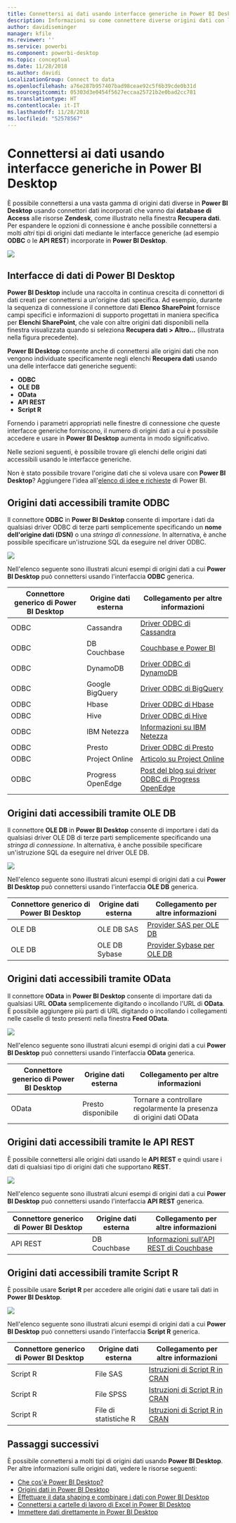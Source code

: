 ```yaml
---
title: Connettersi ai dati usando interfacce generiche in Power BI Desktop
description: Informazioni su come connettere diverse origini dati con le interfacce generiche in Power BI Desktop
author: davidiseminger
manager: kfile
ms.reviewer: ''
ms.service: powerbi
ms.component: powerbi-desktop
ms.topic: conceptual
ms.date: 11/28/2018
ms.author: davidi
LocalizationGroup: Connect to data
ms.openlocfilehash: a76e287b957407bad98ceae92c5f6b39cde0b31d
ms.sourcegitcommit: 05303d3e0454f5627eccaa25721b2e0bad2cc781
ms.translationtype: HT
ms.contentlocale: it-IT
ms.lasthandoff: 11/28/2018
ms.locfileid: "52578567"
---
```

# <a name="connect-to-data-using-generic-interfaces-in-power-bi-desktop"></a>Connettersi ai dati usando interfacce generiche in Power BI Desktop
È possibile connettersi a una vasta gamma di origini dati diverse in **Power BI Desktop** usando connettori dati incorporati che vanno dai **database di Access** alle risorse **Zendesk**, come illustrato nella finestra **Recupera dati**. Per espandere le opzioni di connessione è anche possibile connettersi a molti *altri* tipi di origini dati mediante le interfacce generiche (ad esempio **ODBC** o le **API REST**) incorporate in **Power BI Desktop**.

![](media/desktop-connect-using-generic-interfaces/generic-data-interfaces_1.png)

## <a name="power-bi-desktop-data-interfaces"></a>Interfacce di dati di Power BI Desktop
**Power BI Desktop** include una raccolta in continua crescita di connettori di dati creati per connettersi a un'origine dati specifica. Ad esempio, durante la sequenza di connessione il connettore dati **Elenco SharePoint** fornisce campi specifici e informazioni di supporto progettati in maniera specifica per **Elenchi SharePoint**, che vale con altre origini dati disponibili nella finestra visualizzata quando si seleziona **Recupera dati > Altro...** (illustrata nella figura precedente).

**Power BI Desktop** consente anche di connettersi alle origini dati che non vengono individuate specificamente negli elenchi **Recupera dati** usando una delle interfacce dati generiche seguenti:

* **ODBC**
* **OLE DB**
* **OData**
* **API REST**
* **Script R**

Fornendo i parametri appropriati nelle finestre di connessione che queste interfacce generiche forniscono, il numero di origini dati a cui è possibile accedere e usare in **Power BI Desktop** aumenta in modo significativo.

Nelle sezioni seguenti, è possibile trovare gli elenchi delle origini dati accessibili usando le interfacce generiche.

Non è stato possibile trovare l'origine dati che si voleva usare con **Power BI Desktop**? Aggiungere l'idea all'[elenco di idee e richieste](https://ideas.powerbi.com/) di Power BI.

## <a name="data-sources-accessible-through-odbc"></a>Origini dati accessibili tramite ODBC
Il connettore **ODBC** in **Power BI Desktop** consente di importare i dati da qualsiasi driver ODBC di terze parti semplicemente specificando un **nome dell'origine dati (DSN)** o una *stringa di connessione*. In alternativa, è anche possibile specificare un'istruzione SQL da eseguire nel driver ODBC.

![](media/desktop-connect-using-generic-interfaces/generic-data-interfaces_2.png)

Nell'elenco seguente sono illustrati alcuni esempi di origini dati a cui **Power BI Desktop** può connettersi usando l'interfaccia **ODBC** generica.

| Connettore generico di Power BI Desktop | Origine dati esterna | Collegamento per altre informazioni |
| --- | --- | --- |
| ODBC |Cassandra |[Driver ODBC di Cassandra](http://www.simba.com/drivers/cassandra-odbc-jdbc/) |
| ODBC |DB Couchbase |[Couchbase e Power BI](https://powerbi.microsoft.com/en-us/blog/visualizing-data-from-couchbase-server-v4-using-power-bi/) |
| ODBC |DynamoDB |[Driver ODBC di DynamoDB](http://www.simba.com/drivers/dynamodb-odbc-jdbc/) |
| ODBC |Google BigQuery |[Driver ODBC di BigQuery](http://www.simba.com/drivers/bigquery-odbc-jdbc/) |
| ODBC |Hbase |[Driver ODBC di Hbase](http://www.simba.com/drivers/hbase-odbc-jdbc/) |
| ODBC |Hive |[Driver ODBC di Hive](http://www.simba.com/drivers/hive-odbc-jdbc/) |
| ODBC |IBM Netezza |[Informazioni su IBM Netezza](https://www.ibm.com/support/knowledgecenter/SSULQD_7.2.1/com.ibm.nz.datacon.doc/c_datacon_plg_overview.html) |
| ODBC |Presto |[Driver ODBC di Presto](http://www.simba.com/drivers/presto-odbc-jdbc/) |
| ODBC |Project Online |[Articolo su Project Online](desktop-project-online-connect-to-data.md) |
| ODBC |Progress OpenEdge |[Post del blog sui driver ODBC di Progress OpenEdge](https://na01.safelinks.protection.outlook.com/?url=https%3A%2F%2Fwww.progress.com%2Fblogs%2Fconnect-microsoft-power-bi-to-openedge-via-odbc-driver&data=02%7C01%7CMatt.Masson%40microsoft.com%7C5e63742e6c454308b58a08d4034b5923%7C72f988bf86f141af91ab2d7cd011db47%7C1%7C0%7C636137069555329811&sdata=gSu2Rq3vZ0uBVOgjaXxd8Y3uBf%2B8DidX6PG33jwAduY%3D&reserved=0) |

## <a name="data-sources-accessible-through-ole-db"></a>Origini dati accessibili tramite OLE DB
Il connettore **OLE DB** in **Power BI Desktop** consente di importare i dati da qualsiasi driver OLE DB di terze parti semplicemente specificando una *stringa di connessione*. In alternativa, è anche possibile specificare un'istruzione SQL da eseguire nel driver OLE DB.

![](media/desktop-connect-using-generic-interfaces/generic-data-interfaces_3.png)

Nell'elenco seguente sono illustrati alcuni esempi di origini dati a cui **Power BI Desktop** può connettersi usando l'interfaccia **OLE DB** generica.

| Connettore generico di Power BI Desktop | Origine dati esterna | Collegamento per altre informazioni |
| --- | --- | --- |
| OLE DB |OLE DB SAS |[Provider SAS per OLE DB](https://support.sas.com/downloads/package.htm?pid=648) |
| OLE DB |OLE DB Sybase |[Provider Sybase per OLE DB](http://infocenter.sybase.com/help/index.jsp?topic=/com.sybase.infocenter.dc35888.1550/doc/html/jon1256941734395.html) |

## <a name="data-sources-accessible-through-odata"></a>Origini dati accessibili tramite OData
Il connettore **OData** in **Power BI Desktop** consente di importare dati da qualsiasi URL **OData** semplicemente digitando o incollando l'URL di **OData**. È possibile aggiungere più parti di URL digitando o incollando i collegamenti nelle caselle di testo presenti nella finestra **Feed OData**.

![](media/desktop-connect-using-generic-interfaces/generic-data-interfaces_4.png)

Nell'elenco seguente sono illustrati alcuni esempi di origini dati a cui **Power BI Desktop** può connettersi usando l'interfaccia **OData** generica.

| Connettore generico di Power BI Desktop | Origine dati esterna | Collegamento per altre informazioni |
| --- | --- | --- |
| OData |Presto disponibile |Tornare a controllare regolarmente la presenza di origini dati OData |

## <a name="data-sources-accessible-through-rest-apis"></a>Origini dati accessibili tramite le API REST
È possibile connettersi alle origini dati usando le **API REST** e quindi usare i dati di qualsiasi tipo di origini dati che supportano **REST**.

![](media/desktop-connect-using-generic-interfaces/generic-data-interfaces_5.png)

Nell'elenco seguente sono illustrati alcuni esempi di origini dati a cui **Power BI Desktop** può connettersi usando l'interfaccia **API REST** generica.

| Connettore generico di Power BI Desktop | Origine dati esterna | Collegamento per altre informazioni |
| --- | --- | --- |
| API REST |DB Couchbase |[Informazioni sull'API REST di Couchbase](https://powerbi.microsoft.com/en-us/blog/visualizing-data-from-couchbase-server-v4-using-power-bi/) |

## <a name="data-sources-accessible-through-r-script"></a>Origini dati accessibili tramite Script R
È possibile usare **Script R** per accedere alle origini dati e usare tali dati in **Power BI Desktop**.

![](media/desktop-connect-using-generic-interfaces/r-scripts-2.png)

Nell'elenco seguente sono illustrati alcuni esempi di origini dati a cui **Power BI Desktop** può connettersi usando l'interfaccia **Script R** generica.

| Connettore generico di Power BI Desktop | Origine dati esterna | Collegamento per altre informazioni |
| --- | --- | --- |
| Script R |File SAS |[Istruzioni di Script R in CRAN](https://cran.r-project.org/doc/manuals/R-data.html) |
| Script R |File SPSS |[Istruzioni di Script R in CRAN](https://cran.r-project.org/doc/manuals/R-data.html) |
| Script R |File di statistiche R |[Istruzioni di Script R in CRAN](https://cran.r-project.org/doc/manuals/R-data.html) |

## <a name="next-steps"></a>Passaggi successivi
È possibile connettersi a molti tipi di origini dati usando **Power BI Desktop**. Per altre informazioni sulle origini dati, vedere le risorse seguenti:

* [Che cos'è Power BI Desktop?](desktop-what-is-desktop.md)
* [Origini dati in Power BI Desktop](desktop-data-sources.md)
* [Effettuare il data shaping e combinare i dati con Power BI Desktop](desktop-shape-and-combine-data.md)
* [Connettersi a cartelle di lavoro di Excel in Power BI Desktop](desktop-connect-excel.md)   
* [Immettere dati direttamente in Power BI Desktop](desktop-enter-data-directly-into-desktop.md)   

